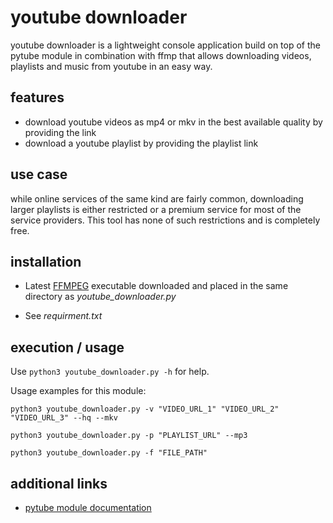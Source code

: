 # youtube downloader

youtube downloader is a lightweight console application build on top of
the pytube module in combination with ffmp that allows downloading videos,
playlists and music from youtube in an easy way.

## features

- download youtube videos as mp4 or mkv in the best available quality by
providing the link
- download a youtube playlist by providing the playlist link

## use case

while online services of the same kind are fairly common, downloading larger
playlists is either restricted or a premium service for most of the service
providers. This tool has none of such restrictions and is completely free.

## installation

- Latest [FFMPEG](https://ffmpeg.org/download.html) executable downloaded and
placed in the same directory as *youtube_downloader.py*

- See *requirment.txt*

## execution / usage

Use `python3 youtube_downloader.py -h` for help.

Usage examples for this module:

`python3 youtube_downloader.py -v "VIDEO_URL_1" "VIDEO_URL_2" "VIDEO_URL_3" --hq --mkv`

`python3 youtube_downloader.py -p "PLAYLIST_URL" --mp3`

`python3 youtube_downloader.py -f "FILE_PATH"`

## additional links

- [pytube module documentation](https://pytube.io/en/latest/api.html#stream-object)
